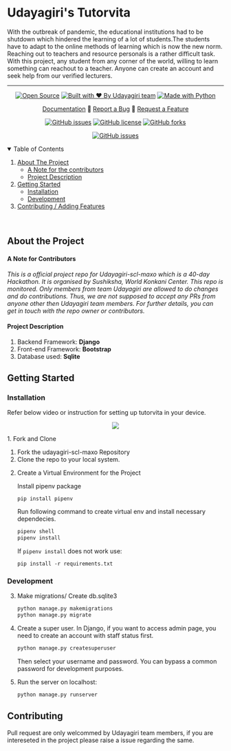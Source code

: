<link href="https://cdn.jsdelivr.net/npm/bootstrap@5.0.0-beta1/dist/css/bootstrap.min.css" rel="stylesheet" integrity="sha384-giJF6kkoqNQ00vy+HMDP7azOuL0xtbfIcaT9wjKHr8RbDVddVHyTfAAsrekwKmP1" crossorigin="anonymous">

<div class="jumbotron">
  <h1 class="display-4">Udayagiri's Tutorvita</h1>
  <p class="lead">With the outbreak of pandemic, the educational institutions had to be shutdown which hindered the learning of a lot of students.The students have to adapt to the online methods of learning which is now the new norm. Reaching out to teachers and resource personals is a rather difficult task. With this project, any student from any corner of the world, willing to learn something can reachout to a teacher. Anyone can create an account and seek help from our verified lecturers.</p>
  <hr class="my-4">
</div>

<p class="text-center mb-3" align="center">
<a href="https://tutorvita.herokuapp.com/"><img src="https://forthebadge.com/images/badges/open-source.svg" border="0" title="Open Source" /></a> 
<a href="https://tutorvita.herokuapp.com/"><img src="https://forthebadge.com/images/badges/built-with-love.svg" border="0" title="Built with ❤ By Udayagiri team" /></a> 
<a href="https://tutorvita.herokuapp.com/"><img src="https://forthebadge.com/images/badges/made-with-python.svg" border="0" title="Made with Python" /></a>  
</p>

<p class="text-center mb-3" align="center">
<a href="https://drive.google.com/file/d/1BjmPCnALiJl8e2pAtH3_opI4TqZLszNY/view?usp=sharing" class="badge badge-primary">Documentation</a> 🔰
<a href="https://github.com/Parthiv-2020/udayagiri-scl-maxo/issues/new" class="badge badge-primary">Report a Bug</a> 🔰
<a href="https://github.com/Parthiv-2020/udayagiri-scl-maxo/issues/new" class="badge badge-primary">Request a Feature</a>
</p>


<!-- Repo detail Stickers -->
<p align="center">                          
 <a href="https://github.com/Parthiv-2020/udayagiri-scl-maxo/issues"><img alt="GitHub issues" src="https://img.shields.io/github/issues/Parthiv-2020/udayagiri-scl-maxo?style=for-the-badge"></a>
<a href="https://github.com/Parthiv-2020/udayagiri-scl-maxo/blob/main/LICENSE"><img alt="GitHub license" src="https://img.shields.io/github/license/Parthiv-2020/udayagiri-scl-maxo?style=for-the-badge"></a>
<a href="https://github.com/Parthiv-2020/udayagiri-scl-maxo/network"><img alt="GitHub forks" src="https://img.shields.io/github/forks/Parthiv-2020/udayagiri-scl-maxo?style=for-the-badge"></a>
</p>

<p align="center">
  <a href="https://tutorvita.herokuapp.com/"><img alt="GitHub issues" src="https://img.shields.io/badge/URL-website-blueviolet?logo=heroku&style=for-the-badge" title="Live Demo"></a>
  </p>

<!-- TABLE OF CONTENTS -->
<details open="open">
  <summary>Table of Contents</summary>
  <ol>
    <li>
      <a href="#about-the-project">About The Project</a>
      <ul>
        <li><a href="#a-note-for-contributors">A Note for the contributors</a></li>
        <li><a href="#project-description">Project Description</a></li>
      </ul>
    </li>
    <li>
      <a href="#getting-started">Getting Started</a>
      <ul>
        <li><a href="#installation">Installation</a></li>
        <li><a href="#development">Development</a></li>
      </ul>
    </li>
    <li><a href="#contributing">Contributing / Adding Features</a></li>
  </ol>
</details>

<br />

<!-- About Project -->

## About the Project

#### A Note for Contributors

<i>
This is a official project repo for Udayagiri-scl-maxo which is a 40-day Hackathon. It is organised by Sushiksha, World Konkani Center.
This repo is monitored. Only members from team Udayagiri are allowed to do changes and do contributions. 
Thus, we are not supposed to accept any PRs from anyone other then Udayagiri team members. 
For further details, you can get in touch with the repo owner or contributors. 
</i>


#### Project Description

1. Backend Framework: **Django**
2. Front-end Framework: **Bootstrap**
3. Database used: **Sqlite**

<!-- Getting started -->

## Getting Started

### Installation 

Refer below video or instruction for setting up tutorvita in your device.
<p align="center">
<a href="https://youtu.be/hdlEnNZ_NdU" border="0" title="Tutorvita installation click to play.."> <img src="uploads/ss.png" ></a>
</p>
1. Fork and Clone
    <ol>
    <li>Fork the udayagiri-scl-maxo Repository</li>
    <li>Clone the repo to your local system.</li>
    </ol>

2. Create a Virtual Environment for the Project

    Install pipenv package
    ```
    pip install pipenv
    ```

    Run following command to create virtual env and install necessary dependecies. 

    ```bash
    pipenv shell
    pipenv install
    ```
    If `pipenv install` does not work use:
    ```
    pip install -r requirements.txt
    ```

### Development

   
3. Make migrations/ Create db.sqlite3

    ```bash
    python manage.py makemigrations
    python manage.py migrate
    ```

6. Create a super user.
    In Django, if you want to access admin page, you need to create an account with staff status first.
    ```djangotemplate
    python manage.py createsuperuser
    ```
   Then select your username and password. You can bypass a common password for development purposes.
   
7. Run the server on localhost:
    ```bash
    python manage.py runserver
    ```
   

## Contributing
   Pull request are only welcommed by Udayagiri team members, if you are intereseted in the project please raise a issue regarding the same.
